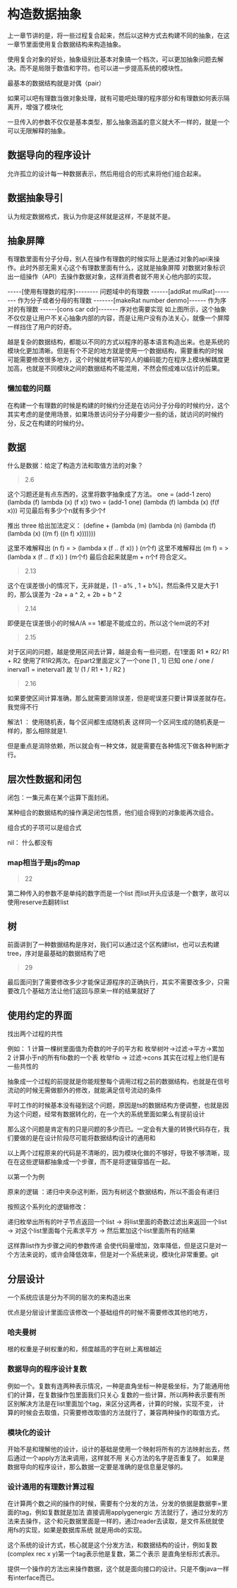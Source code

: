 # 构造数据抽象

上一章节讲的是，将一些过程复合起来，然后以这种方式去构建不同的抽象，在这一章节里面使用复合数据结构来构造抽象。

使用复合对象的好处，抽象级别比基本对象搞一个档次，可以更加抽象问题去解决。而不是局限于数值和字符。也可以进一步提高系统的模块性。

最基本的数据结构就是对偶（pair）

如果可以吧有理数当做对象处理，就有可能吧处理的程序部分和有理数如何表示隔离开，增强了模块化

一旦传入的参数不仅仅是基本类型，那么抽象涵盖的意义就大不一样的，就是一个可以无限解释的抽象。

## 数据导向的程序设计

允许孤立的设计每一种数据表示，然后用组合的形式来将他们组合起来。

## 数据抽象导引

认为规定数据格式，我认为你是这样就是这样，不是就不是。

## 抽象屏障

有理数里面有分子分母，别人在操作有理数的时候实际上是通过对象的api来操作。此时外部无需关心这个有理数里面有什么，这就是抽象屏障
对数据对象标识出一组操作（API）去操作数据对象，这样消费者就不用关心他内部的实现，

-----[使用有理数的程序]--------
    问题域中的有理数
------[addRat mulRat]--------
    作为分子或者分母的有理数
-------[makeRat number denmo]------
    作为序对的有理数
------[cons car cdr]-------
    序对也需要实现
如上图所示，这个抽象不仅仅是让用户不关心抽象内部的内容，而是让用户没有办法关心，就像一个屏障一样挡住了用户的好奇。

越是复杂的数据结构，都能以不同的方式以程序的基本语言构造出来。也是系统的模块化更加清晰。但是有个不足的地方就是使用一个数据结构，需要重构的时候
可能需要修改很多地方，这个时候就考研写的人的编码能力在程序上模块解耦度更加高，也就是不同模块之间的数据结构不能混用，不然会照成难以估计的后果。

### 懒加载的问题

在构建一个有理数的时候是构建的时候约分还是在访问分子分母的时候约分，这个其实考虑的是使用场景，如果场景访问分子分母要少一些的话，就访问的时候约分，反之在构建的时候约分。

## 数据

什么是数据：给定了构造方法和取值方法的对象？

>2.6

这个习题还是有点东西的，这里将数字抽象成了方法。
one = (add-1 zero)
(lambda (f)
    lambda (x)
        (f x))
two = (add-1 one)
(lambda (f)
    lambda (x)
        (f(f x)))
可见最后有多少个n就有多少个f

推出
three
给出加法定义：
(define +
    (lambda (m)
        (lambda (n)
            (lambda (f)
                (lambda (x)
                    ((m f) ((n f) x)))))))

这里不难解释出 (n f) = > (lambda x (f .. (f  x)) ) (n个f)
这里不难解释出 (m f) = > (lambda x (f .. (f  x)) ) (m个f)
最后合起来就是m + n个f 符合定义。

>2.13

这个在误差很小的情况下，无非就是，[1 - a% , 1 + b%]，然后条件又是大于1的，那么误差为 -2a + a ^ 2, + 2b + b ^ 2

>2.14

即便是在误差很小的时候A/A == 1都是不能成立的，所以这个lem说的不对

>2.15

对于区间的问题，越是使用区间去计算，越是会有一些问题，在1里面 R1 * R2/ R1 + R2 使用了R1R2两次。在part2里面定义了一个one [1 , 1] 已知 one / one / inerval1 = ineterval1 故 1/ (1 / R1 + 1 / R2 )

>2.16

如果要使区间计算准确，那么就需要消除误差，但是呢误差只要计算误差就存在。我觉得不行

解法1 ： 使用随机表，每个区间都生成随机表 这样同一个区间生成的随机表是一样的，那么相除就是1.

但是重点是消除依赖，所以就会有一种文体，就是需要在各种情况下做各种判断才行。

## 层次性数据和闭包

闭包：一集元素在某个运算下面封闭。

某种组合的数据结构的操作满足闭包性质，他们组合得到的对象能再次组合。

组合式的子项可以是组合式

nil： 什么都没有

### map相当于是js的map

>22

第二种传入的参数不是单纯的数字而是一个list 而list开头应该是一个数字，故可以使用reserve去翻转list

## 树

前面讲到了一种数据结构是序对，我们可以通过这个区构建list，也可以去构建tree，序对是最基础的数据结构了吧

>29

最后面问到了需要修改多少才能保证源程序的正确执行，其实不需要改多少，只需要改几个基础方法让他们返回与原来一样的结果就好了

## 使用约定的界面

找出两个过程的共性

例如：
1 计算一棵树里面值为奇数的叶子的平方和 枚举树叶->过滤->平方->累加
2 计算小于n的所有fib数的一个表 枚举fib -> 过滤->cons
其实在过程上他们是有一些共性的

抽象成一个过程的前提就是你能规整每个调用过程之前的数据结构，也就是在信号流动的时候无需做额外的修改，就能满足信号流动的条件

平时工作的时候基本没有碰到这个问题，原因是ts的数据结构方便调整，也就是因为这个问题，经常有数据转化的，在一个大的系统里面如果么有提前设计

那么这个问题是肯定有的只是问题的多少而已。一定会有大量的转换代码存在，我们要做的是在设计阶段尽可能将数据结构设计的通用和

以上两个过程原来的代码是不清晰的，因为模块化做的不够好，导致不够清晰，现在在这些逻辑都抽象成一个步骤，而不是将逻辑穿插在一起。

以第一个为例

原来的逻辑 ：递归中夹杂这判断，因为有树这个数据结构，所以不面会有递归

按照这个系列化的逻辑修改：

递归枚举出所有的叶子节点返回一个list ->  将list里面的奇数过滤出来返回一个list -> 对这个list里面每个元素求平方 -> 然后累加这个list里面所有的结果

这样靠list作为步骤之间的参数传递 会使代码量增加，效率降低，但是这只是对一个方法来说的，或许会降低效率，但是对一个系统来说，模块化非常重要。git

## 分层设计

一个系统应该是分为不同的层次的来构造出来

优点是分层设计里面应该修改一个基础组件的时候不需要修改其他的地方，

### 哈夫曼树

根的权重是子树权重的和，频度越高的字在树上离根越近

### 数据导向的程序设计复数

例如一个。复数有连两种表示情况，一种是直角坐标一种是极坐标，为了能通用他们的计算，在复数操作包里面我们只关心
复数的一些计算，所以两种表示要有所区别解决方法是在list里面加个tag，来区分这两者，计算的时候，实现不变，
计算的时候会去取值，只需要修改取值的方法就行了，兼容两种操作的取值方式。

### 模块化的设计

开始不是和理解他的设计，设计的基础是使用一个映射将所有的方法映射出去，然后通过一个apply方法来调用，这样就不用
关心方法的名字是否重复了。
如果是数据导向的程序设计，那么数据一定要是准确的是信息量足够的。

### 设计通用的有理数计算过程

在计算两个数之间的操作的时候，需要有个分发的方法，分发的依据是数据李=里面的tag，例如复数就是加法 直接调用applygenergic
方法就行了，通过分发的方法来去操作，这个和元数据里面是一样的，通过reader去读取，是文件系统就使用fs的实现，如果是数据库系统
就是用db的实现。

这个系统的设计方式，核心就是这个分发方法，和数据结构的设计，例如复数(complex rec x y)第一个tag表示他是复数，第二个表示
是直角坐标形式表示。

提供一个操作的方法出来操作数据，这个就是面向接口的设计。只是不像java一样有interface而已。

